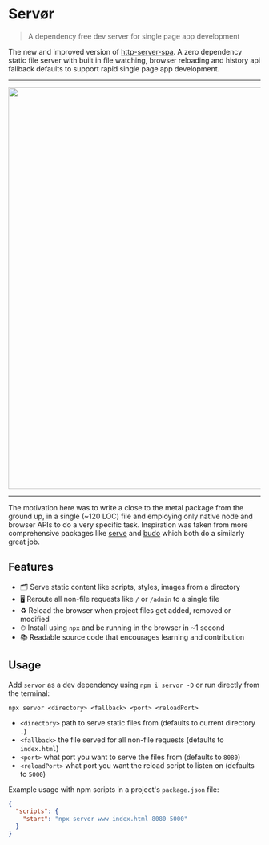 # Servør


> A dependency free dev server for single page app development

The new and improved version of [http-server-spa](https://npmjs.com/http-server-spa). A zero dependency static file server with built in file watching, browser reloading and history api fallback defaults to support rapid single page app development.

<hr>

<img src="https://user-images.githubusercontent.com/1457604/48194482-bf061a00-e37f-11e8-98d3-90d97e639c4e.gif" width="800">

<hr>

The motivation here was to write a close to the metal package from the ground up, in a single (~120 LOC) file and employing only native node and browser APIs to do a very specific task. Inspiration was taken from more comprehensive packages like [serve](https://github.com/zeit/serve) and [budo](https://github.com/mattdesl/budo) which both do a similarly great job.

## Features

* 🗂 Serve static content like scripts, styles, images from a directory
* 🖥 Reroute all non-file requests like `/` or `/admin` to a single file
* ♻️ Reload the browser when project files get added, removed or modified
* ⏱ Install using `npx` and be running in the browser in ~1 second
* 📚 Readable source code that encourages learning and contribution

## Usage

Add `servor` as a dev dependency using `npm i servor -D` or run directly from the terminal:

```
npx servor <directory> <fallback> <port> <reloadPort>
```

* `<directory>` path to serve static files from (defaults to current directory `.`)
* `<fallback>` the file served for all non-file requests (defaults to `index.html`)
* `<port>` what port you want to serve the files from (defaults to `8080`)
* `<reloadPort>` what port you want the reload script to listen on (defaults to `5000`)

Example usage with npm scripts in a project's `package.json` file:

```json
{
  "scripts": {
    "start": "npx servor www index.html 8080 5000"
  }
}
```
